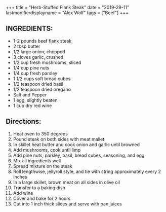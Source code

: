 +++
title = "Herb-Stuffed Flank Steak"
date = "2019-29-11"
lastmodifierdisplayname = "Alex Wolf"
tags = ["Beef"]
+++

## INGREDIENTS:

* 1-2 pounds beef flank steak
* 2 tbsp butter
* 1/2 large onion, chopped
* 3 cloves garlic, crushed
* 1/2 cup fresh mushrooms, sliced
* 1/4 cup pine nuts
* 1/4 cup fresh parsley
* 1 1/2 cups soft bread cubes
* 1/2 teaspoon dried basil
* 1/2 teaspoon dried oregano
* Salt and Pepper
* 1 egg, slightly beaten
* 1 cup dry red wine

## Directions:

1. Heat oven to 350 degrees
2. Pound steak on both sides with meat mallet
3. In skillet heat butter and cook onion and garlic until browned
4. Add mushrooms, cook until limp
5. Add pine nuts, parsley, basil, bread cubes, seasoning, and egg
6. Mix all ingredients well
7. Spread mixture on the steak
8. Roll lengthwise, jellyroll style, and tie with string approximately every 2 inches
9. In a large skillet, brown meat on all sides in olive oil
10. Transfer to a baking dish
11. Add wine
12. Cover and bake for 2 hours
13. Cut into 1 inch thick slices and serve with pan juices 